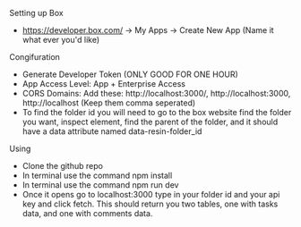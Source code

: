 Setting up Box
- https://developer.box.com/ -> My Apps -> Create New App (Name it what ever you'd like)

Congifuration
- Generate Developer Token (ONLY GOOD FOR ONE HOUR)
- App Access Level: App + Enterprise Access
- CORS Domains: Add these: http://localhost:3000/, http://localhost:3000, http://localhost (Keep them comma seperated)
- To find the folder id you will need to go to the box website find the folder you want, inspect element, find the parent of the folder, and it should have a data attribute named data-resin-folder_id

Using
- Clone the github repo
- In terminal use the command npm install
- In terminal use the command npm run dev
- Once it opens go to localhost:3000 type in your folder id and your api key and click fetch. This should return you two tables, one with tasks data, and one with comments data.
